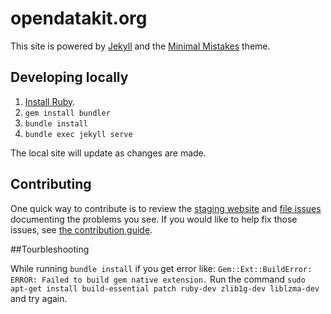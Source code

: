# opendatakit.org

This site is powered by [Jekyll](https://jekyllrb.com) and the [Minimal Mistakes](https://mmistakes.github.io/minimal-mistakes/) theme.

## Developing locally
1. [Install Ruby](https://www.ruby-lang.org/en/documentation/installation/). 
1. `gem install bundler`
1. `bundle install`
1. `bundle exec jekyll serve`

The local site will update as changes are made.

## Contributing

One quick way to contribute is to review the [staging website](http://staging.opendatakit.org) and [file issues](https://github.com/opendatakit/website/issues) documenting the problems you see. If you would like to help fix those issues, see [the contribution guide](CONTRIBUTING.md).

##Tourbleshooting

While running `bundle install` if you get error like:
	`Gem::Ext::BuildError: ERROR: Failed to build gem native extension.`
Run the command `sudo apt-get install build-essential patch ruby-dev zlib1g-dev liblzma-dev` and try again.


